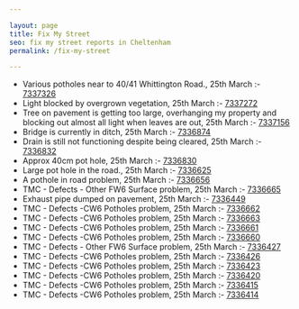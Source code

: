 ```yaml
---

layout: page
title: Fix My Street
seo: fix my street reports in Cheltenham
permalink: /fix-my-street

---
```


<!-- fix_marker starts -->

- Various potholes near to 40/41 Whittington Road., 25th March :- [7337326](https://www.fixmystreet.com/report/7337326)
- Light blocked by overgrown vegetation, 25th March :- [7337272](https://www.fixmystreet.com/report/7337272)
- Tree on pavement is getting too large, overhanging my property and blocking out almost all light when leaves are out, 25th March :- [7337156](https://www.fixmystreet.com/report/7337156)
- Bridge is currently in ditch, 25th March :- [7336874](https://www.fixmystreet.com/report/7336874)
- Drain is still not functioning despite being cleared, 25th March :- [7336832](https://www.fixmystreet.com/report/7336832)
- Approx 40cm pot hole, 25th March :- [7336830](https://www.fixmystreet.com/report/7336830)
- Large pot hole in the road., 25th March :- [7336625](https://www.fixmystreet.com/report/7336625)
- A pothole in road problem, 25th March :- [7336656](https://www.fixmystreet.com/report/7336656)
- TMC - Defects - Other FW6  Surface problem, 25th March :- [7336665](https://www.fixmystreet.com/report/7336665)
- Exhaust pipe dumped on pavement, 25th March :- [7336449](https://www.fixmystreet.com/report/7336449)
- TMC - Defects -CW6 Potholes  problem, 25th March :- [7336662](https://www.fixmystreet.com/report/7336662)
- TMC - Defects -CW6 Potholes  problem, 25th March :- [7336663](https://www.fixmystreet.com/report/7336663)
- TMC - Defects -CW6 Potholes  problem, 25th March :- [7336661](https://www.fixmystreet.com/report/7336661)
- TMC - Defects -CW6 Potholes  problem, 25th March :- [7336660](https://www.fixmystreet.com/report/7336660)
- TMC - Defects - Other FW6  Surface problem, 25th March :- [7336427](https://www.fixmystreet.com/report/7336427)
- TMC - Defects -CW6 Potholes  problem, 25th March :- [7336426](https://www.fixmystreet.com/report/7336426)
- TMC - Defects -CW6 Potholes  problem, 25th March :- [7336423](https://www.fixmystreet.com/report/7336423)
- TMC - Defects -CW6 Potholes  problem, 25th March :- [7336420](https://www.fixmystreet.com/report/7336420)
- TMC - Defects -CW6 Potholes  problem, 25th March :- [7336415](https://www.fixmystreet.com/report/7336415)
- TMC - Defects -CW6 Potholes  problem, 25th March :- [7336414](https://www.fixmystreet.com/report/7336414)

<!-- fix_marker ends -->